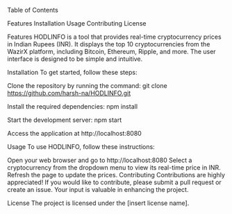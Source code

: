 Table of Contents

Features
Installation
Usage
Contributing
License


Features
HODLINFO is a tool that provides real-time cryptocurrency prices in Indian Rupees (INR). It displays the top 10 cryptocurrencies from the WazirX platform, including Bitcoin, Ethereum, Ripple, and more. The user interface is designed to be simple and intuitive.


Installation
To get started, follow these steps:

Clone the repository by running the command: git clone https://github.com/harsh-na/HODLINFO.git

Install the required dependencies: npm install

Start the development server: npm start

Access the application at http://localhost:8080

Usage
To use HODLINFO, follow these instructions:

Open your web browser and go to http://localhost:8080
Select a cryptocurrency from the dropdown menu to view its real-time price in INR.
Refresh the page to update the prices.
Contributing
Contributions are highly appreciated! If you would like to contribute, please submit a pull request or create an issue. Your input is valuable in enhancing the project.

License
The project is licensed under the [insert license name].
